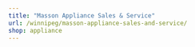 ```yaml
---
title: "Masson Appliance Sales & Service"
url: /winnipeg/masson-appliance-sales-and-service/
shop: appliance
---
```

